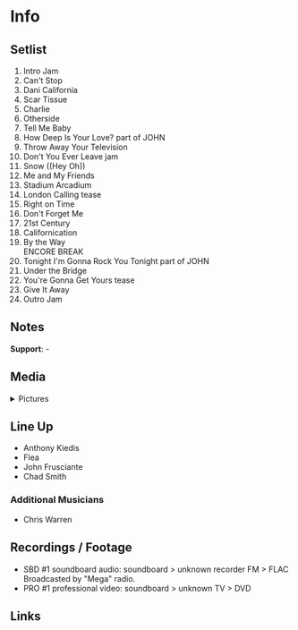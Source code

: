# Info

## Setlist

1. Intro Jam
2. Can't Stop
3. Dani California
4. Scar Tissue
5. Charlie
6. Otherside
7. Tell Me Baby
8. How Deep Is Your Love? part of JOHN
9. Throw Away Your Television
10. Don't You Ever Leave jam
11. Snow ((Hey Oh))
12. Me and My Friends
13. Stadium Arcadium
14. London Calling tease
15. Right on Time
16. Don't Forget Me
17. 21st Century
18. Californication
19. By the Way
<br>ENCORE BREAK
20. Tonight I'm Gonna Rock You Tonight part of JOHN
21. Under the Bridge
22. You're Gonna Get Yours tease
23. Give It Away
24. Outro Jam

## Notes

**Support**: -

## Media 

<details>
  <summary>Pictures</summary>
  <!--<img alt="Setlist" title="Setlist" src="_.jpg" height="200" />
  <img alt="Flyer" title="Flyer" src="_.jpg" height="200" />
  <img alt="Clipper" title="Clipper" src="_.jpg" height="200" />
  <img alt="Ticket" title="Ticket" src="_.jpg" height="200" />
  -->
</details>

## Line Up

* Anthony Kiedis
* Flea
* John Frusciante
* Chad Smith

### Additional Musicians

* Chris Warren

## Recordings / Footage

* SBD #1 soundboard audio: soundboard > unknown recorder FM > FLAC Broadcasted by "Mega" radio.
* PRO #1 professional video: soundboard > unknown TV > DVD

## Links
